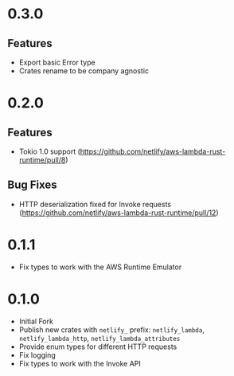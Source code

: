 # 0.3.0

## Features

- Export basic Error type
- Crates rename to be company agnostic

# 0.2.0

## Features

- Tokio 1.0 support (https://github.com/netlify/aws-lambda-rust-runtime/pull/8)

## Bug Fixes

- HTTP deserialization fixed for Invoke requests (https://github.com/netlify/aws-lambda-rust-runtime/pull/12)

# 0.1.1

- Fix types to work with the AWS Runtime Emulator

# 0.1.0

- Initial Fork
- Publish new crates with `netlify_` prefix: `netlify_lambda`, `netlify_lambda_http`, `netlify_lambda_attributes`
- Provide enum types for different HTTP requests
- Fix logging
- Fix types to work with the Invoke API
